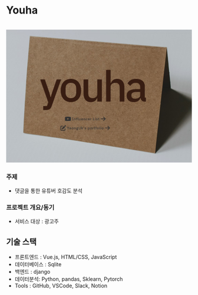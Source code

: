 # Youha

<p align="center">
  <br>
  <img src="./static/img/youha2.jpg">
  <br>
</p>


### 주제

  - 댓글을 통한 유튜버 호감도 분석
  
### 프로젝트 개요/동기

  - 서비스 대상 : 광고주  

</p>


## 기술 스택

  - 프론트엔드 : Vue.js, HTML/CSS, JavaScript
  - 데이터베이스 : Sqlite
  - 백엔드 : django
  - 데이터분석: Python, pandas, Sklearn, Pytorch
  - Tools : GitHub, VSCode, Slack, Notion

<br>
